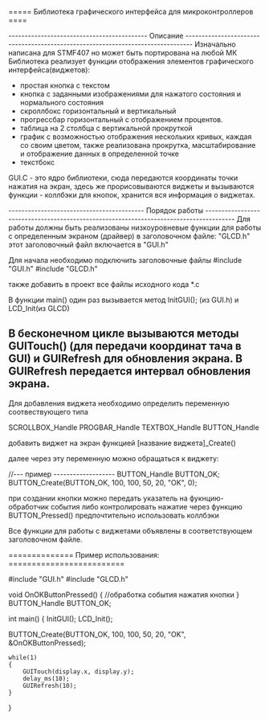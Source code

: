 ===== Библиотека графического интерфейса для микроконтроллеров ====

------------------------------------------- Описание --------------------------------------------------------------------------------
Изначально написана для STMF407 но может быть портирована на любой МК
Библиотека реализует функции отображения элементов графического интерфейса(виджетов):
 - простая кнопка с текстом
 - кнопка с заданными изображениями для нажатого состояния и нормального состояния
 - скроллбокс горизонтальный и вертикальный
 - прогрессбар горизонтальный с отображением процентов.
 - таблица на 2 столбца с вертикальной прокруткой
 - график с возможностью отображения нескольких кривых, каждая со своим цветом, 
 также реализована прокрутка, масштабирование и отображение данных в определенной точке
 - текстбокс
 
GUI.C - это ядро библиотеки, сюда передаются координаты точки нажатия на экран, 
здесь же прорисовываются виджеты и вызываются функции - коллбэки для кнопок, хранится вся информация о виджетах.

------------------------------------------ Порядок работы  --------------------------------------------------------------------------------------- 
Для работы должны быть реализованы низкоуровневые функции для работы с определенным экраном (драйвер) в заголовочном файле:
"GLCD.h"
этот заголовочный файл включается в "GUI.h"



Для начала необходимо подключить заголовочные файлы
#include "GUI.h"
#include "GLCD.h"

также добавить в проект все файлы исходного кода *.c

В функции main() один раз вызывается метод InitGUI(); (из GUI.h)
и LCD_Init(из GLCD)


В бесконечном цикле вызываются методы GUITouch() (для передачи координат тача в GUI) и GUIRefresh для обновления экрана.
В GUIRefresh передается интервал обновления экрана.
------------------------------------------------------------------------------------------------------------------------------

Для добавления виджета необходимо определить переменную соотвествующего типа

SCROLLBOX_Handle
PROGBAR_Handle
TEXTBOX_Handle
BUTTON_Handle

добавить виджет на экран функцией [название виджета]_Create()

далее через эту переменную можно обращаться к виджету:

//--- пример -------------------
BUTTON_Handle BUTTON_OK;
BUTTON_Create(BUTTON_OK, 100, 100, 50, 20, "OK", 0);


при создании кнопки можно передать указатель на фукнцию-обработчик события либо контролировать нажатие через функцию BUTTON_Pressed()
предпочтительно использовать коллбэки

Все функции для работы с виджетами объявлены в соответствующем заголовочном файле.

============== Пример использования: ========================= 


#include "GUI.h"
#include "GLCD.h"

void OnOKButtonPressed()
{
	//обработка события нажатия кнопки
}
BUTTON_Handle BUTTON_OK;

int main()
{
   InitGUI();
   LCD_Init();
	   
   BUTTON_Create(BUTTON_OK, 100, 100, 50, 20, "OK", &OnOKButtonPressed);	
   
	while(1)
	{
		GUITouch(display.x, display.y);		
		delay_ms(10);
		GUIRefresh(10);
	}
}

